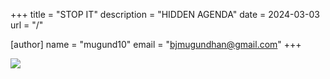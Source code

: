 +++
title = "STOP IT"
description = "HIDDEN AGENDA"
date = 2024-03-03
url = "/"

[author]
name = "mugund10"
email = "bjmugundhan@gmail.com"
+++




![](https://c.tenor.com/0Njx9n36fRQAAAAC/tenor.gif)
